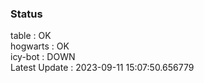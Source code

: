 ### Status


table : OK  
hogwarts : OK  
icy-bot : DOWN  
Latest Update : 2023-09-11 15:07:50.656779
